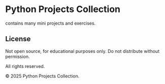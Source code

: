 # Python Projects Collection

contains many mini projects and exercises.

## License

Not open source, for educational purposes only. Do not distribute without permission.

All rights reserved.

© 2025 Python Projects Collection.